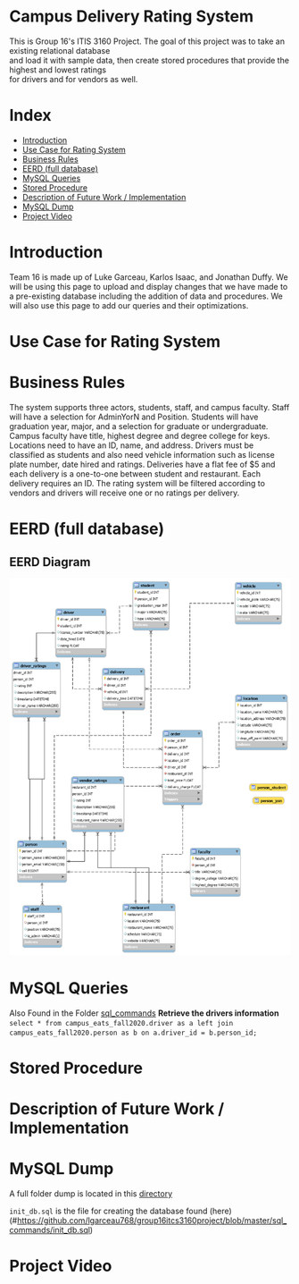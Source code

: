 # Campus Delivery Rating System  
This is Group 16's ITIS 3160 Project. The goal of this project was to take an existing relational database  
and load it with sample data, then create stored procedures that provide the highest and lowest ratings  
for drivers and for vendors as well. 

# Index
* [Introduction](#introduction)  
* [Use Case for Rating System](#2)  
* [Business Rules](#3)  
* [EERD (full database)](#4)  
* [MySQL Queries](#5)  
* [Stored Procedure](#6)  
* [Description of Future Work / Implementation](#7)  
* [MySQL Dump](#8)  
* [Project Video](#9)  

# Introduction  
Team 16 is made up of Luke Garceau, Karlos Isaac, and Jonathan Duffy. We will be using this page to upload and
display changes that we have made to a pre-existing database including the addition of data and procedures.
We will also use this page to add our queries and their optimizations.

# Use Case for Rating System <a name="2"></a>

# Business Rules <a name="3"></a> 
The system supports three actors, students, staff, and campus faculty. Staff will have a selection for AdminYorN and Position.
Students will have graduation year, major, and a selection for graduate or undergraduate. Campus faculty have title, highest degree
and degree college for keys. Locations need to have an ID, name, and address. Drivers must be classified as students and also need vehicle
information such as license plate number, date hired and ratings. Deliveries have a flat fee of $5 and each delivery is a one-to-one
between student and restaurant. Each delivery requires an ID. The rating system will be filtered according to vendors and drivers will
receive one or no ratings per delivery.

# EERD (full database) <a name="4"></a> 

## EERD Diagram
![EERD Diagram](/imgs/eerd.png)

# MySQL Queries <a name="5"></a>  
Also Found in the Folder [sql_commands](#https://github.com/lgarceau768/group16itcs3160project/tree/master/sql_commands)
__Retrieve the drivers information__  
`select * from campus_eats_fall2020.driver as a
left join campus_eats_fall2020.person as b on a.driver_id = b.person_id;`


# Stored Procedure <a name="6"></a> 

# Description of Future Work / Implementation <a name="7"></a> 

# MySQL Dump <a name="8"></a>  
A full folder dump is located in this [directory](/sql_dump)

`init_db.sql` is the file for creating the database found (here)(#https://github.com/lgarceau768/group16itcs3160project/blob/master/sql_commands/init_db.sql)

# Project Video <a name="9"></a> 
